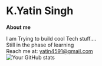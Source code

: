 # K.Yatin Singh

**About me**

I am Trying to build cool Tech stuff....
<br>
Still in the phase of learning
<br>
Reach me at: yatin4591@gmail.com
<br>
![Your GitHub stats](https://github-readme-stats.vercel.app/api?username=yourusername&show_icons=true&theme=radical)

<!--
**yatinsingh2007/yatinsingh2007** is a ✨ _special_ ✨ repository because its `README.md` (this file) appears on your GitHub profile.

Here are some ideas to get you started:

- 🔭 I’m currently working on ...
- 🌱 I’m currently learning ...
- 👯 I’m looking to collaborate on ...
- 🤔 I’m looking for help with ...
- 💬 Ask me about ...
- 📫 How to reach me: ...
- 😄 Pronouns: ...
- ⚡ Fun fact: ...
-->
